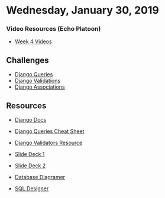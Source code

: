 Wednesday, January 30, 2019
=======================
### Video Resources (Echo Platoon)
- [Week 4 Videos](https://www.youtube.com/watch?v=ra2IXfFlZK8&list=PLu0CiQ7bzwERLJOhwkQA9vQKpsw_McWCb)

## Challenges
* [Django Queries](https://github.com/hotelplatoon/django_Queries)
* [Django Validations](https://github.com/hotelplatoon/django-validations)
* [Django Associations](https://github.com/hotelplatoon/django_associations)

## Resources
* [Django Docs](https://docs.djangoproject.com/en/2.1/)
* [Django Queries Cheat Sheet](https://github.com/chrisdl/Django-QuerySet-Cheatsheet)
* [Django Validators Resource](https://www.django-rest-framework.org/api-guide/validators/)

* [Slide Deck 1](https://docs.google.com/presentation/d/1rO_wMpDcsWnf-eiU_t9NmdRtJxZrgObe53Tj7MYhq_Q/edit?usp=sharing)
* [Slide Deck 2](/week-04/lecture_materials/activerecord.pdf)
* [Database Diagramer](https://www.quickdatabasediagrams.com/)
* [SQL Designer](http://db.lewagon.com/)
